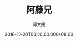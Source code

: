 ---
issue: 195
title: 阿藤兄
author: 邱文錫
date: 2016-10-20T00:00:00.000+08:00
topic: 懷想
difficulty: 2
wikidata: Q98095569
wikidata_link: https://www.wikidata.org/wiki/Q98095569
---